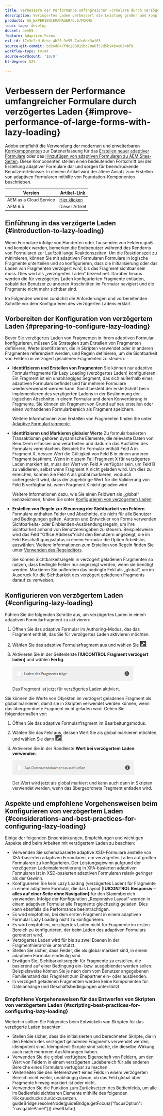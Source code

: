 ```yaml
---
title: Verbessern der Performance umfangreicher Formulare durch verzögertes Laden
description: Verzögertes Laden verbessert die Leistung großer und komplexer adaptiver Formulare erheblich, indem die Initialisierung und das Laden von Formularfragmenten verzögert werden, bis sie sichtbar sind.
products: SG_EXPERIENCEMANAGER/6.5/FORMS
topic-tags: develop
docset: aem65
feature: Adaptive Forms
exl-id: f7e3e2cd-0cbe-4b26-9e55-7afc6dc3af63
source-git-commit: bd86d647fdc203015bc70a0f57d5b94b4c634bf9
workflow-type: tm+mt
source-wordcount: '1070'
ht-degree: 52%

---
```


# Verbessern der Performance umfangreicher Formulare durch verzögertes Laden {#improve-performance-of-large-forms-with-lazy-loading}

<span class="preview"> Adobe empfiehlt die Verwendung der modernen und erweiterbaren [Kernkomponenten](https://experienceleague.adobe.com/docs/experience-manager-core-components/using/adaptive-forms/introduction.html?lang=de) zur Datenerfassung für das [Erstellen neuer adaptiver Formulare](/help/forms/using/create-an-adaptive-form-core-components.md) oder das [Hinzufügen von adaptiven Formularen zu AEM Sites-Seiten](/help/forms/using/create-or-add-an-adaptive-form-to-aem-sites-page.md). Diese Komponenten stellen einen bedeutenden Fortschritt bei der Erstellung adaptiver Formulare dar und sorgen für beeindruckende Benutzererlebnisse. In diesem Artikel wird der ältere Ansatz zum Erstellen von adaptiven Formularen mithilfe von Foundation-Komponenten beschrieben. </span>

| Version | Artikel-Link |
| -------- | ---------------------------- |
| AEM as a Cloud Service | [Hier klicken](https://experienceleague.adobe.com/docs/experience-manager-cloud-service/content/forms/adaptive-forms-authoring/authoring-adaptive-forms-foundation-components/create-an-adaptive-form-on-forms-cs/lazy-loading-adaptive-forms.html) |
| AEM 6.5 | Dieser Artikel |

## Einführung in das verzögerte Laden {#introduction-to-lazy-loading}

Wenn Formulare infolge von Hunderten oder Tausenden von Feldern groß und komplex werden, bemerken die Endbenutzer während des Renderns von Formularen zur Laufzeit lange Reaktionszeiten. Um die Reaktionszeit zu minimieren, können Sie mit adaptiven Formularen Formulare in logische Fragmente unterteilen und so konfigurieren, dass die Initialisierung oder das Laden von Fragmenten verzögert wird, bis das Fragment sichtbar sein muss. Dies wird als „verzögertes Laden“ bezeichnet. Darüber hinaus werden die für verzögertes Laden konfigurierten Fragmente entladen, sobald der Benutzer zu anderen Abschnitten im Formular navigiert und die Fragmente nicht mehr sichtbar sind.

Im Folgenden werden zunächst die Anforderungen und vorbereitenden Schritte vor dem Konfigurieren des verzögerten Ladens erklärt.

## Vorbereiten der Konfiguration von verzögertem Laden {#preparing-to-configure-lazy-loading}

Bevor Sie verzögertes Laden von Fragmenten in Ihrem adaptiven Formular konfigurieren, müssen Sie Strategien zum Erstellen von Fragmenten definieren, Werte identifizieren, die in Skripten verwendet oder in anderen Fragmenten referenziert werden, und Regeln definieren, um die Sichtbarkeit von Feldern in verzögert geladenen Fragmenten zu steuern.

* **Identifizieren und Erstellen von Fragmenten**
Sie können nur adaptive Formularfragmente für Lazy Loading (verzögertes Laden) konfigurieren. Ein Fragment ist ein unabhängiges Segment, das sich außerhalb eines adaptiven Formulars befindet und für mehrere Formulare wiederverwendet werden kann. Somit besteht der erste Schritt beim Implementieren des verzögerten Ladens in der Bestimmung der logischen Abschnitte in einem Formular und deren Konvertierung in Fragmente. Sie können ein Fragment von Grund auf neu erstellen oder einen vorhandenen Formularbereich als Fragment speichern.

   Weitere Informationen zum Erstellen von Fragmenten finden Sie unter [Adaptive Formularfragmente](../../forms/using/adaptive-form-fragments.md).

* **Identifizieren und Markieren globaler Werte**
Zu formularbasierten Transaktionen gehören dynamische Elemente, die relevante Daten von Benutzern erfassen und verarbeiten und dadurch das Ausfüllen des Formulars vereinfachen. Beispiel: Ihr Formular enthält Feld A in Fragment X, dessen Wert die Gültigkeit von Feld B in einem anderen Fragment bestimmt. Wenn in diesem Fall Fragment X für verzögertes Laden markiert ist, muss der Wert von Feld A verfügbar sein, um Feld B zu validieren, selbst wenn Fragment X nicht geladen wird. Um dies zu erreichen, können Sie Feld A als global markieren, wodurch sichergestellt wird, dass der zugehörige Wert für die Validierung von Feld B verfügbar ist, wenn Fragment X nicht geladen wird.

  Weitere Informationen dazu, wie Sie einen Feldwert als „global“ kennzeichnen, finden Sie unter [Konfigurieren von verzögertem Laden](../../forms/using/lazy-loading-adaptive-forms.md#p-configuring-lazy-loading-p).

* **Erstellen von Regeln zur Steuerung der Sichtbarkeit von Feldern**
Formulare enthalten Felder und Abschnitte, die nicht für alle Benutzer und Bedingungen gelten. Autoren und Entwickler von Forms verwenden Sichtbarkeits- oder Einblenden-Ausblendungsregeln, um ihre Sichtbarkeit anhand von Benutzereingaben zu steuern. Beispielsweise wird das Feld &quot;Office Address&quot;nicht den Benutzern angezeigt, die im Feld Beschäftigungsstatus in einem Formular die Option Arbeitslos auswählen. Weitere Informationen zum Erstellen von Regeln finden Sie unter [Verwenden des Regeleditors](../../forms/using/rule-editor.md).

  Sie können Sichtbarkeitsregeln in verzögert geladenen Fragmenten so nutzen, dass bedingte Felder nur angezeigt werden, wenn sie benötigt werden. Markieren Sie außerdem das bedingte Feld als „global“, um im Ausdruck für die Sichtbarkeit des verzögert geladenen Fragments darauf zu verweisen.

## Konfigurieren von verzögertem Laden {#configuring-lazy-loading}

Führen Sie die folgenden Schritte aus, um verzögertes Laden in einem adaptiven Formularfragment zu aktivieren:

1. Öffnen Sie das adaptive Formular im Authoring-Modus, das das Fragment enthält, das Sie für verzögertes Laden aktivieren möchten.
1. Wählen Sie das adaptive Formularfragment aus und wählen Sie ![cmppr](assets/cmppr.png).
1. Aktivieren Sie in der Seitenleiste **[!UICONTROL Fragment verzögert laden]** und wählen **Fertig**.

   ![Verzögertes Laden für das adaptive Formularfragment aktivieren](assets/lazy-loading-fragment.png)

   Das Fragment ist jetzt für verzögertes Laden aktiviert.

Sie können die Werte von Objekten im verzögert geladenen Fragment als global markieren, damit sie in Skripten verwendet werden können, wenn das übergeordnete Fragment nicht geladen wird. Gehen Sie folgendermaßen vor:

1. Öffnen Sie das adaptive Formularfragment im Bearbeitungsmodus.
1. Wählen Sie das Feld aus, dessen Wert Sie als global markieren möchten, und wählen Sie dann ![cmppr](assets/cmppr.png).
1. Aktivieren Sie in der Randleiste **Wert bei verzögertem Laden verwenden**.

   ![Feld „Verzögertes Laden“ in der Randleiste](assets/enable-lazy-loading.png)

   Der Wert wird jetzt als global markiert und kann auch dann in Skripten verwendet werden, wenn das übergeordnete Fragment entladen wird.

## Aspekte und empfohlene Vorgehensweisen beim Konfigurieren von verzögertem Laden {#considerations-and-best-practices-for-configuring-lazy-loading}

Einige der folgenden Einschränkungen, Empfehlungen und wichtigen Aspekte sind beim Arbeiten mit verzögertem Laden zu beachten:

* Verwenden Sie schemabasierte adaptive XSD-Formulare anstelle von XFA-basierten adaptiven Formularen, um verzögertes Laden auf großen Formularen zu konfigurieren. Der Leistungsgewinn aufgrund der verzögerten Ladeimplementierung in XFA-basierten adaptiven Formularen ist in XSD-basierten adaptiven Formularen relativ geringer als der Gewinn.
* Konfigurieren Sie kein Lazy Loading (verzögertes Laden) für Fragmente in einem adaptiven Formular, die das Layout **[!UICONTROL Responsiv – alles auf einer Seite ohne Navigation]** für den Stammbereich verwenden. Infolge der Konfiguration „Responsive Layout“ werden in einem adaptiven Formular alle Fragmente gleichzeitig geladen. Dies kann ebenfalls die Performance beeinträchtigen.
* Es wird empfohlen, bei dem ersten Fragment in einem adaptiven Formular Lazy Loading nicht zu konfigurieren.
* Es wird empfohlen, verzögertes Laden nicht für Fragmente im ersten Bereich zu konfigurieren, der beim Laden des adaptiven Formulars gerendert wird.
* Verzögertes Laden wird für bis zu zwei Ebenen in der Fragmenthierarchie unterstützt.
* Stellen Sie sicher, dass Felder, die als global markiert sind, in einem adaptiven Formular eindeutig sind.
* Erwägen Sie, Sichtbarkeitsregeln für Fragmente zu erstellen, die basierend auf einer Bedingung ein- bzw. ausgeblendet werden sollen. Beispielsweise können Sie je nach dem vom Benutzer angegebenen Familienstand das Fragment zum Ehepartner ein- oder ausblenden.
* In verzögert geladenen Fragmenten werden keine Komponenten für Dateianhänge und Geschäftsbedingungen unterstützt.

### Empfohlene Vorgehensweisen für das Entwerfen von Skripten von verzögertem Laden {#scripting-best-practices-for-configuring-lazy-loading}

Weiterhin sollten Sie Folgendes beim Entwickeln von Skripten für das verzögerte Laden beachten:

* Stellen Sie sicher, dass die initialisierten und berechneten Skripte, die in den Feldern des verzögert geladenen Fragments verwendet werden, idempotent sind. Idempotent-Skripte sind solche, die dieselbe Wirkung auch nach mehreren Ausführungen haben.
* Verwenden Sie die global verfügbare Eigenschaft von Feldern, um den Wert von Feldern in einem verzögerten Ladebereich für alle anderen Bereiche eines Formulars verfügbar zu machen.
* Weiterleiten Sie den Referenzwert eines Felds in einem verzögerten Bereich nicht weiter, unabhängig davon, ob das Feld global über Fragmente hinweg markiert ist oder nicht.
* Verwenden Sie die Funktion zum Zurücksetzen des Bedienfelds, um alle im Bedienfeld sichtbaren Elemente mithilfe des folgenden Klickausdrucks zurückzusetzen.\
  guideBridge.resolveNode(guideBridge.getFocus({&quot;focusOption&quot;: &quot;navigablePanel&quot;})).resetData()
